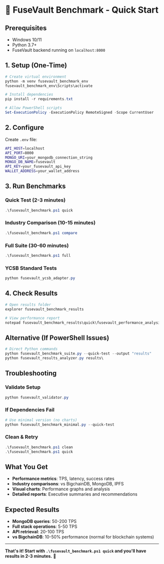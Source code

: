 # 🚀 FuseVault Benchmark - Quick Start

## Prerequisites

- Windows 10/11
- Python 3.7+
- FuseVault backend running on `localhost:8000`

## 1. Setup (One-Time)

```powershell
# Create virtual environment
python -m venv fusevault_benchmark_env
fusevault_benchmark_env\Scripts\activate

# Install dependencies
pip install -r requirements.txt

# Allow PowerShell scripts
Set-ExecutionPolicy -ExecutionPolicy RemoteSigned -Scope CurrentUser
```

## 2. Configure

Create `.env` file:

```bash
API_HOST=localhost
API_PORT=8000
MONGO_URI=your_mongodb_connection_string
MONGO_DB_NAME=fusevault
API_KEY=your_fusevault_api_key
WALLET_ADDRESS=your_wallet_address
```

## 3. Run Benchmarks

### Quick Test (2-3 minutes)

```powershell
.\fusevault_benchmark.ps1 quick
```

### Industry Comparison (10-15 minutes)

```powershell
.\fusevault_benchmark.ps1 compare
```

### Full Suite (30-60 minutes)

```powershell
.\fusevault_benchmark.ps1 full
```

### YCSB Standard Tests

```powershell
python fusevault_ycsb_adapter.py
```

## 4. Check Results

```powershell
# Open results folder
explorer fusevault_benchmark_results

# View performance report
notepad fusevault_benchmark_results\quick\fusevault_performance_analysis.md
```

## Alternative (If PowerShell Issues)

```powershell
# Direct Python commands
python fusevault_benchmark_suite.py --quick-test --output "results"
python fusevault_results_analyzer.py results\
```

## Troubleshooting

### Validate Setup

```powershell
python fusevault_validator.py
```

### If Dependencies Fail

```powershell
# Use minimal version (no charts)
python fusevault_benchmark_minimal.py --quick-test
```

### Clean & Retry

```powershell
.\fusevault_benchmark.ps1 clean
.\fusevault_benchmark.ps1 quick
```

## What You Get

- **Performance metrics**: TPS, latency, success rates
- **Industry comparisons**: vs BigchainDB, MongoDB, IPFS
- **Visual charts**: Performance graphs and analysis
- **Detailed reports**: Executive summaries and recommendations

## Expected Results

- **MongoDB queries**: 50-200 TPS
- **Full stack operations**: 5-50 TPS
- **API retrieval**: 20-100 TPS
- **vs BigchainDB**: 10-50% performance (normal for blockchain systems)

---

**That's it! Start with `.\fusevault_benchmark.ps1 quick` and you'll have results in 2-3 minutes.** 🎯
